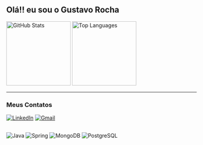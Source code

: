 ## Olá!! eu sou o Gustavo Rocha


<div >
  <img height= "170em" src="https://github-readme-stats.vercel.app/api?username=gxtavorocha&show_icons=true&theme=tokyonight" alt="GitHub Stats">
  <img height= "170em" src="https://github-readme-stats.vercel.app/api/top-langs/?username=gxtavorocha&layout=compact&theme=tokyonight" alt="Top Languages">
</div>

---

### Meus Contatos

[![LinkedIn](https://img.shields.io/badge/LinkedIn-0077B5?style=for-the-badge&logo=linkedin&logoColor=white)](https://www.linkedin.com/in/gxtavorocha/)
[![Gmail](https://img.shields.io/badge/Gmail-D14836?style=for-the-badge&logo=gmail&logoColor=white)](mailto:rocha.gustavo.oliv@gmail.com)



##
<div class="icon-container">
  <img src="https://cdn.jsdelivr.net/gh/devicons/devicon/icons/java/java-original.svg" alt="Java"/>
  <img src="https://cdn.jsdelivr.net/gh/devicons/devicon/icons/spring/spring-original.svg" alt="Spring"/>
  <img src="https://cdn.jsdelivr.net/gh/devicons/devicon/icons/mongodb/mongodb-original-wordmark.svg" alt="MongoDB"/>
  <img src="https://cdn.jsdelivr.net/gh/devicons/devicon/icons/postgresql/postgresql-original.svg" alt="PostgreSQL"/>
</div>
